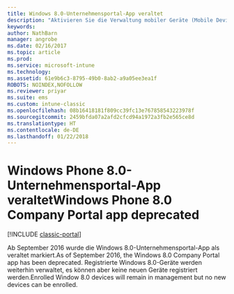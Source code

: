 ```yaml
---
title: Windows 8.0-Unternehmensportal-App veraltet
description: "Aktivieren Sie die Verwaltung mobiler Geräte (Mobile Device Management, MDM) für Windows Phone 8.0-Geräte mit Microsoft Intune."
keywords: 
author: NathBarn
manager: angrobe
ms.date: 02/16/2017
ms.topic: article
ms.prod: 
ms.service: microsoft-intune
ms.technology: 
ms.assetid: 61e9b6c3-8795-49b0-8ab2-a9a05ee3ea1f
ROBOTS: NOINDEX,NOFOLLOW
ms.reviewer: priyar
ms.suite: ems
ms.custom: intune-classic
ms.openlocfilehash: 08b16418181f809cc39fc13e767858543223978f
ms.sourcegitcommit: 2459bfda07a2afd2cfcd94a1972a3fb2e565ce8d
ms.translationtype: HT
ms.contentlocale: de-DE
ms.lasthandoff: 01/22/2018
---
```

#  <a name="windows-phone-80-company-portal-app-deprecated"></a><span data-ttu-id="a1a50-103">Windows Phone 8.0-Unternehmensportal-App veraltet</span><span class="sxs-lookup"><span data-stu-id="a1a50-103">Windows Phone 8.0 Company Portal app deprecated</span></span>

[!INCLUDE [classic-portal](../includes/classic-portal.md)]

<span data-ttu-id="a1a50-104">Ab September 2016 wurde die Windows 8.0-Unternehmensportal-App als veraltet markiert.</span><span class="sxs-lookup"><span data-stu-id="a1a50-104">As of September 2016, the Windows 8.0 Company Portal app has been deprecated.</span></span> <span data-ttu-id="a1a50-105">Registrierte Windows 8.0-Geräte werden weiterhin verwaltet, es können aber keine neuen Geräte registriert werden.</span><span class="sxs-lookup"><span data-stu-id="a1a50-105">Enrolled Window 8.0 devices will remain in management but no new devices can be enrolled.</span></span>
